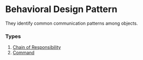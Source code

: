 ﻿# Behavioral Design Pattern

They identify common communication patterns among objects.

### Types

1. [Chain of Responsibility](ChainOfResponsibility/README.md)
2. [Command](Command/README.md)